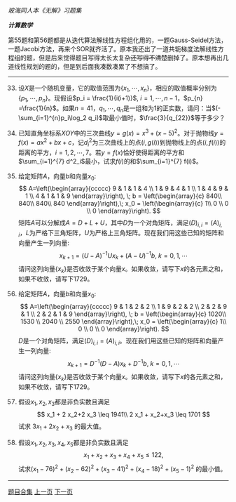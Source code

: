 
_玻海同人本《无解》习题集_

***计算数学***

第55题和第56题都是从迭代算法解线性方程组化用的，一题Gauss-Seidel方法，一题Jacobi方法，再来个SOR就齐活了。原本我还出了一道共轭梯度法解线性方程组的题，但是后来觉得题目写得太长太复杂~~还写得不清楚~~删掉了。原本想再出几道线性规划的题的，但是到后面我凑数凑累了不想搞了。

---

33. 设$X$是一个随机变量，它的取值范围为$\{x_1,\cdots,x_{n}\}$，相应的取值概率分别为$\{p_1,\cdots,p_{n}\}$。现假设$p_i = \frac{1}{i(i+1)}$, $i=1,\cdots,n-1$，$p_{n} =\frac{1}{n}$。如果$n=41$，$q_1,\cdots,q_n$是一组和为$1$的正实数，请问：当$(-\sum_{i=1}^{n}p_i\log_2 q_i)$取最小值时，$\frac{3}{q_{22}}$等于多少？<!--1518-->

34. 已知直角坐标系$XOY$中的三次曲线$y=g(x) =x^3+(x-5)^2$。对于抛物线$y=f(x)=ax^2+bx+c$，记$d^2_i$为三次曲线上的点$(i,g(i))$到抛物线上的点$(i,f(i))$的距离的平方，$i=1,2,\cdots,7$。若$y=f(x)$恰好使得距离的平方和$\sum_{i=1}^{7} d^2_i$最小，试求$f(i)$的和$\sum_{i=1}^{7} f(i)$。<!--819-->


55. 给定矩阵$A$，向量$b$和向量$x_0$:
    $$
    A=\left(\begin{array}{ccccc}
        9 & 1 & 1 & 4 \\
        1 & 9 & 4 & 1 \\
        1 & 4 & 9 & 1 \\
        4 & 1 & 1 & 9
    \end{array}\right), \;
    b = \left(\begin{array}{c}
    840\\
    840\\
    840\\
    840
    \end{array}\right),\;
    x_0 = \left(\begin{array}{c}
    1\\
    0 \\
    0 \\
    0
    \end{array}\right).
    $$
    矩阵$A$可以分解成$A=D+L+U$，其中$D$为一个对角矩阵，满足$(D)_{i,i}=(A)_{i,i}$，$L$为严格下三角矩阵，$U$为严格上三角矩阵。现在我们用这些已知的矩阵和向量产生一列向量:
$$x_{k+1} = (U-A)^{-1}U x_k + (A-U)^{-1}b, \; k = 0,1,\cdots$$
    请问这列向量$\{x_{k}\}$是否收敛于某个向量$x$。如果收敛，请写下$x$的各元素之和，如果不收敛，请写下$1729$。
<!--224-->

56. 给定矩阵$A$，向量$b$和向量$x_0$:
    $$
        A=\left(\begin{array}{ccccc}
        9 & 1 & 2 & 2 \\
        1 & 9 & 2 & 2 \\
        2 & 2 & 9 & 1 \\
        2 & 2 & 1 & 9
        \end{array}\right), \;
        b = \left(\begin{array}{c}
        1020\\
        1530 \\
        2040 \\
        2550
        \end{array}\right),\;
        x_0 = \left(\begin{array}{c}
        1\\
        0 \\
        0 \\
        0
        \end{array}\right).
    $$
    $D$是一个对角矩阵，满足$(D)_{i,i}=(A)_{i,i}$。现在我们用这些已知的矩阵和向量产生一列向量:
    $$x_{k+1} = D^{-1} (D-A) x_k + D^{-1}b, \; k = 0,1,\cdots$$
    请问这列向量$\{x_{k}\}$是否收敛于某个向量$x$。如果收敛，请写下$x$的各元素之和，如果不收敛，请写下$1729$。<!--510-->
    
57. 假设$x_1,x_2,x_3$都是非负实数且满足
      $$
      x_1 + 2 x_2+2 x_3 \leq 1941\\
      2 x_1 + x_2+x_3 \leq 1701
      $$
    试求
    $3 x_1 + 2 x_2 + x_3$
    的最大值。<!--2915-->

58. 假设$x_1,x_2,x_3,x_4,x_5$都是非负实数且满足
$$x_1+x_2+x_3+x_4+x_5 \leq 122,$$
试求$(x_1-76)^2+(x_2-62)^2+(x_3-41)^2+(x_4-18)^2+(x_5-1)^2$
的最小值。<!--1408-->

___
[题目合集](archive/bh-ps)
[上一页](archive/bh-ps-algebra)
[下一页](archive/bh-ps-root-finding)
